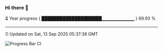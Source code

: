 ### Hi there 👋

⏳ Year progress { ████████████████████▁▁▁▁▁▁▁▁▁▁ } 69.93 %

---

⏰ Updated on Sat, 13 Sep 2025 05:37:38 GMT

![Progress Bar CI](https://github.com/IshwaranRudhara/GIT-ACTION/workflows/Progress%20Bar%20CI/badge.svg)

